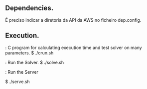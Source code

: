 ## Dependencies.

É preciso indicar a diretoria da API da AWS no ficheiro dep.config.

## Execution.

: C program for calculating execution time and test solver on many parameters.
$ ./crun.sh 

: Run the Solver.
$ ./solve.sh 

: Run the Server

$ ./serve.sh 
